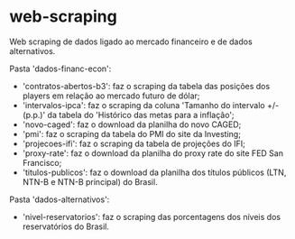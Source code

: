 # web-scraping
Web scraping de dados ligado ao mercado financeiro e de dados alternativos.

Pasta 'dados-financ-econ':
- 'contratos-abertos-b3': faz o scraping da tabela das posições dos players em relação ao mercado futuro de dólar;
- 'intervalos-ipca': faz o scraping da coluna 'Tamanho do intervalo +/- (p.p.)' da tabela do 'Histórico das metas para a inflação';
- 'novo-caged': faz o download da planilha do novo CAGED;
- 'pmi': faz o scraping da tabela do PMI do site da Investing;
- 'projecoes-ifi': faz o scraping da tabela de projeções do IFI;
- 'proxy-rate': faz o download da planilha do proxy rate do site FED San Francisco;
- 'titulos-publicos': faz o download da planilha dos títulos públicos (LTN, NTN-B e NTN-B principal) do Brasil.

Pasta 'dados-alternativos':
- 'nivel-reservatorios': faz o scraping das porcentagens dos níveis dos reservatórios do Brasil.
